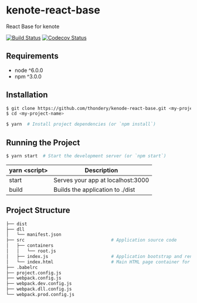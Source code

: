 # kenote-react-base

React Base for kenote

[![Build Status][travis-image]][travis-url]
[![Codecov Status][codecov-image]][codecov-url]

[travis-image]: https://travis-ci.org/thondery/kenote-react-base.svg?branch=master
[travis-url]: https://travis-ci.org/thondery/kenote-react-base
[codecov-image]: https://img.shields.io/codecov/c/github/thondery/kenote-react-base/master.svg
[codecov-url]:   https://codecov.io/github/thondery/kenote-react-base?branch=master

## Requirements

- node ^6.0.0
- npm ^3.0.0

## Installation

```bash
$ git clone https://github.com/thondery/kenode-react-base.git <my-project-name>
$ cd <my-project-name>

$ yarn  # Install project dependencies (or `npm install`)
```

## Running the Project

```bash
$ yarn start  # Start the development server (or `npm start`)
```

| yarn \<script\> | Description |
|-----|-----|
| start | Serves your app at localhost:3000 |
| build | Builds the application to ./dist |

## Project Structure

```bash
├── dist
├── dll
│   └── manifest.json
├── src                                 # Application source code
│   ├── containers
│   │   └── root.js
│   ├── index.js                        # Application bootstrap and rendering
│   └── index.html                      # Main HTML page container for app
├── .babelrc
├── project.config.js
├── webpack.config.js
├── webpack.dev.config.js
├── webpack.dll.config.js
└── webpack.prod.config.js
```
